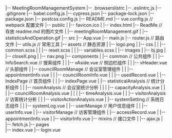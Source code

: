|-- MeetingRoomManagementSystem
|-- .browserslistrc
|-- .eslintrc.js
|-- .gitignore
|-- babel.config.js
|-- cypress.json
|-- package-lock.json
|-- package.json
|-- postcss.config.js
|-- README.md
|-- vue.config.js // webpack 配置文件
|-- public
| |-- favicon.ico
| |-- index.html
|-- ReadMe // 存放 readme.md 的图片文件
| |-- meetingRoomManagement.gif
| |-- statisticsAndOperation.gif
|-- src
|-- App.vue
|-- main.js
|-- router.js // 路由文件
|-- utils.js // 常用工具
|-- assets // 静态资源
| |-- logo.png
| |-- css
| | |-- common.scss
| | |-- reset.scss
| | |-- variables.scss
| |-- images
| |-- bj.jpg
| |-- closeX.png
| |-- nav.png
|-- components
| |-- common // 公共组件
| | |-- InfoSearch.vue // 搜索组件
| | |-- vAside.vue // 侧边栏组件
| | |-- vHeader.vue // 头部组件
| |-- councilRoomManage // 会议室管理组件
| | |-- appointmentInfo.vue
| | |-- councilRoomInfo.vue
| | |-- usedRecord.vue
| |-- IndexPage // 首页组件
| | |-- indexPage.vue
| |-- statisticalAnalysis // 统计分析组件
| | |-- roomAnalysis // 会议室统计分析
| | | |-- capacityAnalysis.vue
| | | |-- councilRoomAnalysis.vue
| | | |-- timeAnalysis.vue
| | |-- visitorAnalysis // 访客统计分析
| | |-- visitorActionAnalysis.vue
| |-- systemSetting // 系统日志组件
| | |-- systemLog.vue
| |-- userManage // 用户信息组件
| | |-- userInfo.vue
| |-- visitorManage // 访客管理组件
| |-- accessRecord.vue
| |-- appointmentInfo.vue
| |-- visitorInfo.vue
|-- mixins // 接口文件
| |-- ajax.js
| |-- fetch.js
|-- pages  
 |-- index.vue
|-- login.vue
